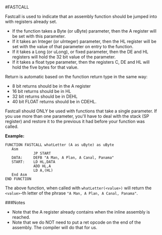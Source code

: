 #FASTCALL

Fastcall is used to indicate that an assembly function should be jumped into with registers already set. 

* If the function takes a Byte (or uByte) parameter, then the A register will be set with this parameter. 
* If it takes an Integer (or uInteger) parameter, then the HL register will be set with the value of that parameter on entry to the function. 
* If it takes a Long (or uLong), or fixed  parameter, then the DE and HL registers will hold the 32 bit value of the parameter.
* If it takes a float type parameter, then the registers C, DE and HL will hold the five bytes for that value.

Return is automatic based on the function return type in the same way:
* 8 bit returns should be in the A register
* 16 bit returns should be in HL
* 32 bit returns should be in DEHL
* 40 bit FLOAT returns should be in CDEHL.

Fastcall should ONLY be used with functions that take a single parameter. If you use more than one parameter, you'll have to deal with the stack (SP register) and restore it to the previous it had before your function was called.

**Example:**

```
FUNCTION FASTCALL whatLetter (A as uByte) as uByte
   Asm
             JP START
   DATA:     DEFB "A Man, A Plan, A Canal, Panama"
   START:    LD HL,DATA
             ADD HL,A
             LD A,(HL)
   End Asm
END FUNCTION
```

The above function, when called with `whatLetter(<value>)` will return the `<value>`-th letter of the phrase
`"A Man, A Plan, A Canal, Panama"`.

###Notes
* Note that the A register already contains <value> when the inline assembly is reached.
* Note that we do NOT need to put a ret opcode on the end of the assembly. The compiler will do that for us.
